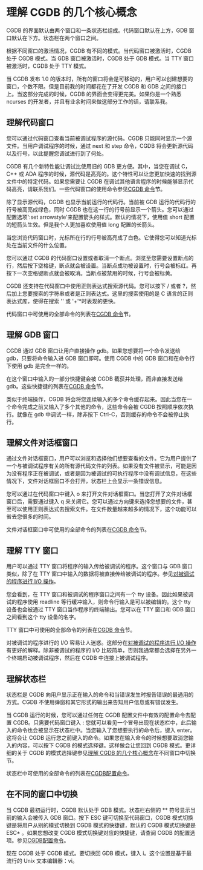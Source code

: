 # 理解 CGDB 的几个核心概念

CGDB 的界面默认由两个窗口和一条状态栏组成。代码窗口默认在上方，GDB 窗口默认在下方。状态栏在两个窗口之间。

根据不同窗口的激活情况，CGDB 有不同的模式。当代码窗口被激活时，CGDB 处于 CGDB 模式。当 GDB 窗口被激活时，CGDB 处于 GDB 模式。当 TTY 窗口被激活时，CGDB 处于 TTY 模式。

当 CGDB 发布 1.0 的版本时，所有的窗口将会是可移动的，用户可以创建想要的窗口，个数不限。但是目前我的时间都花在了开发 CGDB 和 GDB 之间的接口上。当这部分完成的时候，CGDB 的界面会变得更完美。如果你是一个熟悉 ncurses 的开发者，并且有业余时间来做这部分工作的话，请联系我。

## 理解代码窗口

您可以通过代码窗口查看当前被调试程序的源代码。CGDB 只能同时显示一个源文件。当用户调试程序的时候，通过 next 和 step 命令，CGDB 将会更新源代码以及行号，以此提醒您调试进行到了何处。

CGDB 有几个新特性能让调试比使用旧的 GDB 更方便。其中，当您在调试 C，C++ 或 ADA 程序的时候，源代码是高亮的。这个特性可以让您更加快速的找到源文件中的特定代码。如果您需要让 CGDB 在调试其他语言程序的时候能够显示代码高亮，请联系我们。一些代码窗口的使用命令参见[CGDB 命令](command.md)节。

除了显示源代码，CGDB 也显示当前运行的代码行。当前被 GDB 运行的代码行的行号被高亮成绿色，同时 CGDB 也在这一行的行号前显示一个箭头。您可以通过配置选项':set arrowstyle'来配置箭头的样式。默认的情况下，使用值 short 配置的短箭头生效。但是我个人更加喜欢使用值 long 配置的长箭头。

当您浏览代码窗口时，光标所在行的行号被高亮成了白色。它使得您可以知道光标处在当前文件的什么位置。

您可以通过 CGDB 的代码窗口设置或者取消一个断点。浏览至您需要设置断点的行，然后按下空格键，断点就会被设置。当断点成功被设置时，行号会被标红。再按下一次空格键断点就会被取消。当断点被禁用的时候，行号会被标黄。

CGDB 还支持在代码窗口中使用正则表达式搜索源代码。您可以按下 / 或者 ?，然后加上您要搜索的字符串或者是正则表达式。这里的搜索使用的是 C 语言的正则表达式库，使得在搜索 '\' 或 '+'*时表现的更快。

代码窗口中可使用的全部命令的列表在[CGDB 命令](command.md)节。

## 理解 GDB 窗口

CGDB 通过 GDB 窗口让用户直接操作 gdb。如果您想要将一个命令发送给 gdb，只要将命令输入进 GDB 窗口即可。使用 CGDB 中的 GDB 窗口和在命令行下使用 gdb 是完全一样的。

在这个窗口中输入的一部分快捷键会被 CGDB 截获并处理，而非直接发送给 gdb。这些快捷键的列表在[CGDB 命令](command.md)节。

类似于终端操作，CGDB 将会将您连续输入的多个命令缓存起来。因此当您在一个命令完成之前又输入了多个其他的命令，这些命令会被 CGDB 按照顺序依次执行。就像在 gdb 中调试一样，除非按下 Ctrl-C，否则缓存的命令不会被停止执行。

## 理解文件对话框窗口

通过文件对话框窗口，用户可以浏览和选择他们想要查看的文件。它为用户提供了一个与被调试程序有关的所有源代码文件的列表。如果没有文件被显示，可能是因为没有程序正在被调试，或者是因为被调试的可执行程序中没有调试信息，在这些情况下，文件对话框窗口不会打开，状态栏上会显示一条错误信息。

您可以通过在代码窗口中键入 o 来打开文件对话框窗口。当您打开了文件对话框窗口后，需要通过键入 q 来关闭它。您可以通过方向键来选择您想要的文件，甚至可以使用正则表达式去搜索文件。在文件数量越来越多的情况下，这个功能可以省去您很多的时间。

文件对话框窗口中可使用的全部命令的列表在[CGDB 命令](command.md)节。

## 理解 TTY 窗口

用户可以通过 TTY 窗口将程序的输入传给被调试的程序。这个窗口与 GDB 窗口类似，除了在 TTY 窗口中输入的数据将被直接传给被调试的程序。参见[对被调试的程序进行 I/O 操作](io-operation.md)。

您会看到，在 TTY 窗口和被调试的程序窗口之间有一个 tty 设备。因此如果被调试的程序使用 readline 等行缓冲输入，则命令行输入是可以被编辑的。这个 tty 设备也会被通过 TTY 窗口当作程序的终端输出。您可以在 TTY 窗口和 GDB 窗口之间看到这个 tty 设备的名字。

TTY 窗口中可使用的全部命令的列表在[CGDB 命令](command.md)节。

对被调试的程序进行的 I/O 容易让人迷惑。这部分在[对被调试的程序进行 I/O 操作](io-operation.md)有更好的解释。除非被调试的程序的 I/O 比较简单，否则我通常都会选择在另外一个终端启动被调试程序，然后在 CGDB 中连接上被调试程序。

## 理解状态栏

状态栏是 CGDB 向用户显示正在输入的命令和当错误发生时报告错误的最通用的方式。CGDB 不使用弹窗和其它形式的输出来告知用户信息或有错误发生。

当 CGDB 运行的时候，您可以通过任何在 CGDB 配置文件中有效的配置命令去配置 CGDB。只需要代码窗口键入 : 您就可以看见一个冒号出现在状态栏中，此后输入的命令也会被显示在状态栏中。当您输入了您想要执行的命令后，键入 enter。这将会让 CGDB 运行您之前键入的命令。如果您在输入命令的时候想要取消您输入的内容，可以按下 CGDB 的模式选择键。这样做会让您回到 CGDB 模式。更详细的关于 CGDB 的模式选择键参见[理解 CGDB 的几个核心概念](kernal-aspect.md)在不同窗口中切换节。

状态栏中可使用的全部命令的列表在[CGDB配置命令](config-command.md)。

## 在不同的窗口中切换

当 CGDB 最初运行时，CGDB 默认处于 GDB 模式。状态栏右侧的 ** 符号显示当前的输入会被传入 GDB 窗口。按下 ESC 键可切换至代码窗口，CGDB 模式切换键是将用户从别的模式切换到 CGDB 模式的快捷键，默认的 CGDB 模式切换键是 ESC* 。如果您想改变 CGDB 模式切换键对应的快捷键，请查阅 CGDB 的配置选项。参见[CGDB配置命令](config-command.md)。

现在 CGDB 处于 CGDB 模式。要切换回 GDB 模式，键入 i。这个设置是基于最流行的 Unix 文本编辑器：vi。